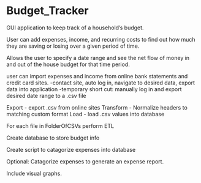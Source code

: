 # Budget_Tracker

GUI application to keep track of a household’s budget. 

User can add expenses, income, and recurring costs to find out how much they are saving or losing over a given period of time. 

Allows the user to specify a date range and see the net flow of money in and out of the house budget for that time period.

user can import expenses and income from online bank statements and credit card sites.
	-contact site, auto log in, navigate to desired data, export data into application
		-temporary short cut: manually log in and export desired date range to a .csv file

  Export - export .csv from online sites
  Transform - Normalize headers to matching custom format
  Load - load .csv values into database

  For each file in FolderOfCSVs perform ETL


Create database to store budget info

Create script to catagorize expenses into database

Optional: Catagorize expenses to generate an expense report. 

Include visual graphs.
